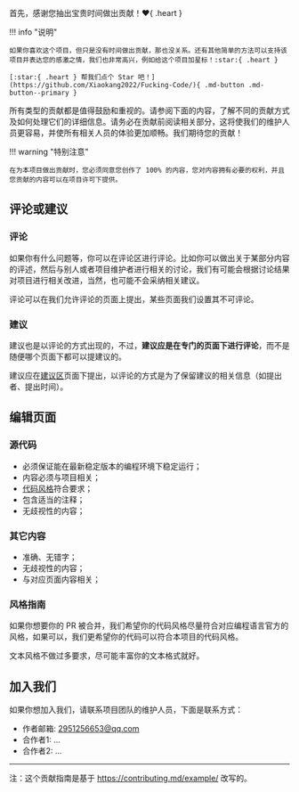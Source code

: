 首先，感谢您抽出宝贵时间做出贡献！:heart:{ .heart }

!!! info "说明"

    如果你喜欢这个项目，但只是没有时间做出贡献，那也没关系。还有其他简单的方法可以支持该项目并表达您的感激之情，我们也非常高兴，例如给这个项目加星标！:star:{ .heart }

    [:star:{ .heart } 帮我们点个 Star 吧！](https://github.com/Xiaokang2022/Fucking-Code/){ .md-button .md-button--primary }

所有类型的贡献都是值得鼓励和重视的。请参阅下面的内容，了解不同的贡献方式及如何处理它们的详细信息。请务必在贡献前阅读相关部分，这将使我们的维护人员更容易，并使所有相关人员的体验更加顺畅。我们期待您的贡献！

!!! warning "特别注意"

    在为本项目做出贡献时，您必须同意您创作了 100% 的内容，您对内容拥有必要的权利，并且您贡献的内容可以在项目许可下提供。

## 评论或建议

### 评论

如果你有什么问题等，你可以在评论区进行评论。比如你可以做出关于某部分内容的评述，然后与别人或者项目维护者进行相关的讨论，我们有可能会根据讨论结果对项目进行相关改进，当然，也可能不会采纳相关建议。

评论可以在我们允许评论的页面上提出，某些页面我们设置其不可评论。

### 建议

建议也是以评论的方式出现的，不过，**建议应是在专门的页面下进行评论**，而不是随便哪个页面下都可以提建议的。

建议应在[建议区](Suggest.md)页面下提出，以评论的方式是为了保留建议的相关信息（如提出者、提出时间）。

## 编辑页面

### 源代码

* 必须保证能在最新稳定版本的编程环境下稳定运行；
* 内容必须与项目相关；
* [代码风格](#风格指南)符合要求；
* 包含适当的注释；
* 无歧视性的内容；

### 其它内容

* 准确、无错字；
* 无歧视性的内容；
* 与对应页面内容相关；

### 风格指南

如果你想要你的 PR 被合并，我们希望你的代码风格尽量符合对应编程语言官方的风格，如果可以，我们更希望你的代码可以符合本项目的代码风格。

文本风格不做过多要求，尽可能丰富你的文本格式就好。

## 加入我们

如果你想加入我们，请联系项目团队的维护人员，下面是联系方式：

* 作者邮箱: 2951256653@qq.com
* 合作者1: ...
* 合作者2: ...

---

注：这个贡献指南是基于 https://contributing.md/example/ 改写的。
